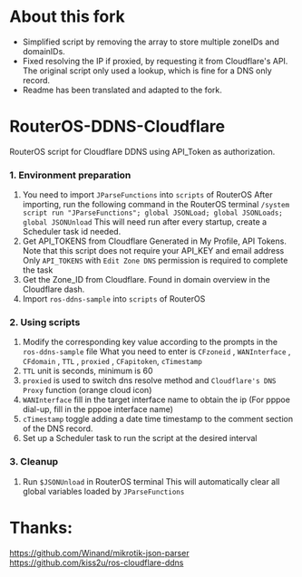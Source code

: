 # About this fork
- Simplified script by removing the array to store multiple zoneIDs and domainIDs.
- Fixed resolving the IP if proxied, by requesting it from Cloudflare's API. The original script only used a lookup, which is fine for a DNS only record.
- Readme has been translated and adapted to the fork.

# RouterOS-DDNS-Cloudflare
RouterOS script for Cloudflare DDNS using API_Token as authorization.

### 1. Environment preparation
1. You need to import `JParseFunctions` into `scripts` of RouterOS
    After importing, run the following command in the RouterOS terminal
    `/system script run "JParseFunctions"; global JSONLoad; global JSONLoads; global JSONUnload`
    This will need run after every startup, create a Scheduler task id needed.
2. Get API_TOKENS from Cloudflare
    Generated in My Profile, API Tokens.
    Note that this script does not require your API_KEY and email address
    Only `API_TOKENS` with `Edit Zone DNS` permission is required to complete the task
3. Get the Zone_ID from Cloudflare.
    Found in domain overview in the Cloudflare dash.
4. Import `ros-ddns-sample` into `scripts` of RouterOS
### 2. Using scripts
1. Modify the corresponding key value according to the prompts in the `ros-ddns-sample` file
    What you need to enter is `CFzoneid` , `WANInterface` , `CFdomain` , `TTL` , `proxied` , `CFapitoken`, `cTimestamp`
4. `TTL` unit is seconds, minimum is 60
5. `proxied` is used to switch dns resolve method and `Cloudflare's DNS Proxy` function (orange cloud icon)
6. `WANInterface` fill in the target interface name to obtain the ip
(For pppoe dial-up, fill in the pppoe interface name)
7. `cTimestamp` toggle adding a date time timestamp to the comment section of the DNS record.
8. Set up a Scheduler task to run the script at the desired interval

### 3. Cleanup
1. Run `$JSONUnload` in RouterOS terminal
    This will automatically clear all global variables loaded by `JParseFunctions`

# Thanks: 
https://github.com/Winand/mikrotik-json-parser  
https://github.com/kiss2u/ros-cloudflare-ddns  
